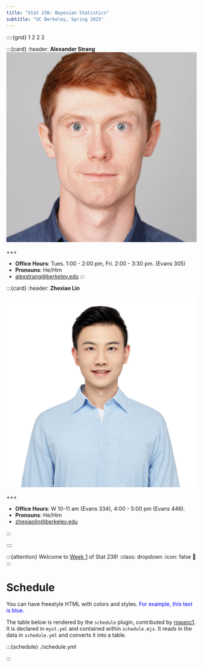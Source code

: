 ```yaml
---
title: "Stat 238: Bayesian Statistics"
subtitle: "UC Berkeley, Spring 2025"
---
```


<!--div class="staffer">
  <img class="staffer-image" src="{{ staff_photo }}" height=50 width=50 alt="{{ staff_name }}">
  <div>
    <h3 class="staffer-name">
      <a href="{{ staff_website }}" target="_blank">{{ staff_name }}</a>
      <p class="staffer-pronouns"><b>{{ staff_pronouns }}</b></p>
    </h3>
    <p><a href="mailto:{{ staff_email }}">{{ staff_email }}</a></p>
    <p><b>Office Hours:</b> {{ staff_oh }}</p>
  </div>
</div-->

::::{grid} 1 2 2 2

:::{card}
:header: **Alexander Strang**
![Alexander Strang](images/Alex_Strang_cropped_in.jpg)

+++

* **Office Hours**: Tues. 1:00 - 2:00 pm, Fri. 2:00 - 3:30 pm. (Evans 305)
* **Pronouns**: He/Him
* [alexstrang@berkeley.edu](mailto:alexstrang@berkeley.edu)
:::

:::{card}
:header: **Zhexiao Lin**

![Zhexiao Lin](images/Zhexiao_Lin.jpg)

+++

* **Office Hours**: W 10-11 am (Evans 334), 4:00 - 5:00 pm (Evans 446).
* **Pronouns**: He/Him
* [zhexiaolin@berkeley.edu](mailto:zhexiaolin@berkeley.edu)

:::

::::

:::{attention} Welcome to [Week 1](#week1) of Stat 238!
:class: dropdown
:icon: false
👋
:::

# Schedule

You can have freestyle HTML with colors and styles. <span style="color: blue;">For example, this text is blue.</span>

The table below is rendered by the `schedule` plugin, contributed by [rowanc1](https://github.com/rowanc1). It is declared in `myst.yml` and contained within `schedule.mjs`. It reads in the data in `schedule.yml` and converts it into a table.

:::{schedule} ./schedule.yml

:::
